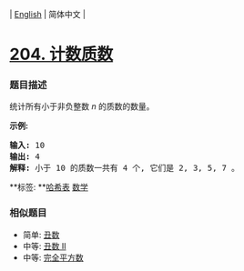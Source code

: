 | [English](README_EN.md) | 简体中文 |

# [204. 计数质数](https://leetcode-cn.com/problems/count-primes)
 ### 题目描述
<p>统计所有小于非负整数&nbsp;<em>n&nbsp;</em>的质数的数量。</p>

<p><strong>示例:</strong></p>

<pre><strong>输入:</strong> 10
<strong>输出:</strong> 4
<strong>解释:</strong> 小于 10 的质数一共有 4 个, 它们是 2, 3, 5, 7 。
</pre>

**标签:	**[哈希表](https://leetcode-cn.com/tag/hash-table) [数学](https://leetcode-cn.com/tag/math) 
 ### 相似题目
- 简单:	[丑数](https://leetcode-cn.com/problems/ugly-number) 
- 中等:	[丑数 II](https://leetcode-cn.com/problems/ugly-number-ii) 
- 中等:	[完全平方数](https://leetcode-cn.com/problems/perfect-squares) 
